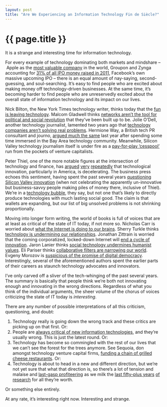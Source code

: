 ```yaml
---
layout: post
title: "Are We Experiencing an Information Technology Fin de Siècle?"
---
```


{{ page.title }}
================

It is a strange and interesting time for information technology.

For every example of technology dominating both markets and mindshare – Apple as the [most valuable company](http://abcnews.go.com/blogs/business/2012/01/apple-is-worlds-most-valuable-company-again/) in the world, Groupon and Zynga accounting for [31% of all IPO money raised in 2011](http://www.fenwick.com/publications/6.12.1.asp?WT.mc_id=2011.Q4_VCS_BK_EMAIL&vid=21), Facebook’s own massive upcoming IPO – there is an equal amount of nay-saying, second-guessing, and soul-searching. It’s easy to find people who are excited about making money off technology-driven businesses. At the same time, it’s becoming harder to find people who are unreservedly excited about the overall state of information technology and its impact on our lives.

Nick Bilton, the New York Times technology writer, thinks today that the [fun is leaving technology](http://bits.blogs.nytimes.com/2012/03/04/disruptions-no-more-innovation-for-the-fun-of-it/). Malcom Gladwell thinks [networks aren’t the tool for political and social revolution](http://www.newyorker.com/reporting/2010/10/04/101004fa_fact_gladwell?currentPage=all) that they’ve been built up to be. Jolie O’Dell, another technology journalist, lamented two years ago that [technology companies aren’t solving real problems](http://blog.jolieodell.com/2010/10/07/bread-and-circuses-the-state-of-web-app-startups/). Hermione Way, a British tech PR consultant and journo, [argued much the same](http://thenextweb.com/entrepreneur/2011/07/13/the-problem-with-silicon-valley-is-itself/) last year after spending some time immersed in the Bay Area technology community. Meanwhile, Silicon Valley technology journalism itself is under fire as a [pay-for-play ‘cesspool’](http://www.zdnet.com/blog/foremski/newsweek-writer-calls-silicon-valley-journalism-a-cesspool/2172) run from the pockets of venture capitalists.

Peter Thiel, one of the more notable figures at the intersection of technology and finance, has [argued](http://www.the-american-interest.com/article.cfm?piece=1187) [very](http://techcrunch.com/2011/11/21/peter-thiel-new-yorker-grump/) [repeatedly](http://www.nationalreview.com/articles/278758/end-future-peter-thiel) that technological innovation, particularly in America, is decelerating. The business press echoes this sentiment, having spent the past several years [questioning Silicon Valley innovation](http://www.businessweek.com/print/magazine/content/09_02/b4115028730216.htm) (when not celebrating the apparently un-innovative but business-savvy people making piles of money there, inclusive of Thiel). We’re in a [technology bubble](http://www.businessweek.com/print/magazine/content/11_17/b4225060960537.htm), they say, but not one that’s likely to directly produce technologies with much lasting social good. The claim is that wallets are expanding, but our list of big unsolved problems is not shrinking proportionally.

Moving into longer form writing, the world of books is full of voices that are at least as critical of the state of IT today, if not more so. Nicholas Carr is worried about [what the Internet is doing to our brains](http://www.amazon.com/Shallows-What-Internet-Doing-Brains/dp/0393072223). Sherry Turkle thinks [technology is undermining our relationships](http://www.amazon.com/Alone-Together-Expect-Technology-Other/dp/0465010210/ref=pd_sim_b_1). Jonathan Zittrain is worried that the coming corporatized, locked-down Internet will [end a cycle of innovation](http://www.amazon.com/Future-Internet-How-Stop/dp/0300124872?tag=duckduckgo-d-20). Jaron Lanier thinks [social technology undermines humanist values](http://www.amazon.com/You-Are-Not-Gadget-Manifesto/dp/0307389979/ref=pd_sim_b_6). Eli Pariser thinks [collaborative filters are narrowing our world](http://www.amazon.com/Filter-Bubble-What-Internet-Hiding/dp/1594203008/ref=pd_sim_b_6). Evgeny Morozov is [suspicious of the promise of digital democracy](http://www.amazon.com/Net-Delusion-Internet-Freedom-ebook/dp/B0047T86BU/ref=pd_sim_kinc_2?ie=UTF8&m=AG56TWVU5XWC2). Interestingly, several of the aforementioned authors spent the earlier parts of their careers as staunch technology advocates and innovators.

I’ve only carved off a sliver of the tech-whinging of the past several years. The summary is basically that people think we’re both not innovating enough and innovating in the wrong directions. Regardless of what you think of the individual arguments, the sheer volume of the chorus of voices criticizing the state of IT today is *interesting*.

There are any number of possible interpretations of all this criticism, questioning, and doubt:

1.  Technology really is going down the wrong track and these critics are picking up on that first. Or:
2.  People are [always critical of new information technologies](http://www.newyorker.com/arts/critics/atlarge/2011/02/14/110214crat_atlarge_gopnik?currentPage=all), and they’re usually wrong. This is just the latest round. Or:
3.  Technology has become so commingled with the rest of our lives that we can’t see the forest for the trees anymore. See Sequoia, don amongst technology venture capital firms, [funding a chain of grilled cheese restaurants](http://articles.businessinsider.com/2011-08-29/tech/30006868_1_grilled-cheese-technology-companies-starbucks). Or:
4.  Technology is about to head in a new and different direction, but we’re not yet sure that what that direction is, so there’s a lot of tension and malaise and [last-gasp profiteering](http://siliconfilter.com/sean-parker-there-are-too-many-startups-and-too-many-vcs/) as we milk the [last fifty-plus years](http://www.nytimes.com/2012/02/26/opinion/sunday/innovation-and-the-bell-labs-miracle.html?_r=1&pagewanted=print) [of](https://en.wikipedia.org/wiki/NLS_(computer_system)#Firsts) [research](https://en.wikipedia.org/wiki/Xerox_PARC#Accomplishments) for all they’re worth.

Or something else entirely.

At any rate, it’s interesting right now. Interesting and strange.
